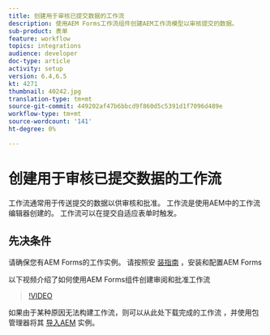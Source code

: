 ```yaml
---
title: 创建用于审核已提交数据的工作流
description: 使用AEM Forms工作流组件创建AEM工作流模型以审核提交的数据。
sub-product: 表单
feature: workflow
topics: integrations
audience: developer
doc-type: article
activity: setup
version: 6.4,6.5
kt: 4271
thumbnail: 40242.jpg
translation-type: tm+mt
source-git-commit: 449202af47b6bbcd9f860d5c5391d1f7096d489e
workflow-type: tm+mt
source-wordcount: '141'
ht-degree: 0%

---
```



# 创建用于审核已提交数据的工作流

工作流通常用于传送提交的数据以供审核和批准。 工作流是使用AEM中的工作流编辑器创建的。 工作流可以在提交自适应表单时触发。

## 先决条件

请确保您有AEM Forms的工作实例。 请按照安 [装指南](https://docs.adobe.com/content/help/en/experience-manager-65/forms/install-aem-forms/osgi-installation/installing-configuring-aem-forms-osgi.html) ，安装和配置AEM Forms

以下视频介绍了如何使用AEM Forms组件创建审阅和批准工作流
>[!VIDEO](https://video.tv.adobe.com/v/40242/?quality=9&learn=on)


如果由于某种原因无法构建工作流，则可以从此处下载完成的工作流 [](assets/review-submitted-data-workflow.zip) ，并使用包管理器将其 [导入AEM](http://localhost:4502/crx/packmgr/index.jsp) 实例。



